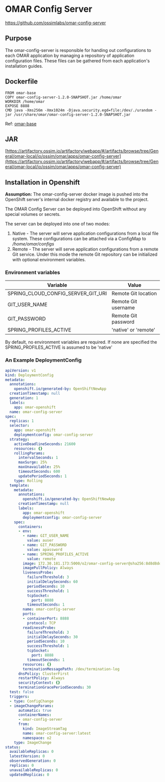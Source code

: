 # OMAR Config Server
https://github.com/ossimlabs/omar-config-server

## Purpose

The omar-config-server is responsible for handing out configurations to each OMAR application by managing a repository of application configuration files. These files can be gathered from each application's installation guides.

## Dockerfile
```
FROM omar-base
COPY omar-config-server-1.2.0-SNAPSHOT.jar /home/omar
WORKDIR /home/omar
EXPOSE 8888
CMD java -Xms256m -Xmx1024m -Djava.security.egd=file:/dev/./urandom -jar /usr/share/omar/omar-config-server-1.2.0-SNAPSHOT.jar
```
Ref: [omar-base](../../../omar-base/docs/install-guide/omar-base/)

## JAR
[https://artifactory.ossim.io/artifactory/webapp/#/artifacts/browse/tree/General/omar-local/io/ossim/omar/apps/omar-config-server](https://artifactory.ossim.io/artifactory/webapp/#/artifacts/browse/tree/General/omar-local/io/ossim/omar/apps/omar-config-server)

## Installation in Openshift

**Assumption:** The omar-config-server docker image is pushed into the OpenShift server's internal docker registry and available to the project.

The OMAR Config Server can be deployed into OpenShift without any special volumes or secrets.

The server can be deployed into one of two modes:

1. Native - The server will serve application configurations from a local file system. These configurations can be attached via a ConfigMap to */home/omar/configs*
2. Remote - The server will serve application configurations from a remote Git service. Under this mode the remote Git repository can be initialized with optional environment variables.

### Environment variables

|Variable|Value|
|------|------|
|SPRING_CLOUD_CONFIG_SERVER_GIT_URI|Remote Git location|
|GIT_USER_NAME|Remote Git username|
|GIT_PASSWORD|Remote Git password|
|SPRING_PROFILES_ACTIVE|'native' or 'remote'|

By default, no environment variables are required. If none are specified the SPRING_PROFILES_ACTIVE is assumed to be 'native'

### An Example DeploymentConfig

```yaml
apiVersion: v1
kind: DeploymentConfig
metadata:
  annotations:
    openshift.io/generated-by: OpenShiftNewApp
  creationTimestamp: null
  generation: 1
  labels:
    app: omar-openshift
  name: omar-config-server
spec:
  replicas: 1
  selector:
    app: omar-openshift
    deploymentconfig: omar-config-server
  strategy:
    activeDeadlineSeconds: 21600
    resources: {}
    rollingParams:
      intervalSeconds: 1
      maxSurge: 25%
      maxUnavailable: 25%
      timeoutSeconds: 600
      updatePeriodSeconds: 1
    type: Rolling
  template:
    metadata:
      annotations:
        openshift.io/generated-by: OpenShiftNewApp
      creationTimestamp: null
      labels:
        app: omar-openshift
        deploymentconfig: omar-config-server
    spec:
      containers:
      - env:
        - name: GIT_USER_NAME
          value: auser
        - name: GIT_PASSWORD
          value: apassword
        - name: SPRING_PROFILES_ACTIVE
          value: remote
        image: 172.30.181.173:5000/o2/omar-config-server@sha256:8d8d8dd70494308cc46e6ccd4c62a6af0795251d204d34975dbe57c8df866b64
        imagePullPolicy: Always
        livenessProbe:
          failureThreshold: 3
          initialDelaySeconds: 60
          periodSeconds: 10
          successThreshold: 1
          tcpSocket:
            port: 8888
          timeoutSeconds: 1
        name: omar-config-server
        ports:
        - containerPort: 8888
          protocol: TCP
        readinessProbe:
          failureThreshold: 3
          initialDelaySeconds: 30
          periodSeconds: 10
          successThreshold: 1
          tcpSocket:
            port: 8888
          timeoutSeconds: 1
        resources: {}
        terminationMessagePath: /dev/termination-log
      dnsPolicy: ClusterFirst
      restartPolicy: Always
      securityContext: {}
      terminationGracePeriodSeconds: 30
  test: false
  triggers:
  - type: ConfigChange
  - imageChangeParams:
      automatic: true
      containerNames:
      - omar-config-server
      from:
        kind: ImageStreamTag
        name: omar-config-server:latest
        namespace: o2
    type: ImageChange
status:
  availableReplicas: 0
  latestVersion: 0
  observedGeneration: 0
  replicas: 0
  unavailableReplicas: 0
  updatedReplicas: 0
```
